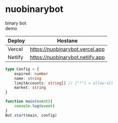 # nuobinarybot
binary bot<br/>
demo <br/>

| Deploy | Hostane |
| ------ | ------ |
| Vercel | https://nuobinarybot.vercel.app |
| Netlify | https://nuobinarybot.netlify.app |

```ts
type Config = {
    expired: number
    name: string
    limitAccounts: string[] // ["*"] = allow-all
    market: string
}
```
```js
function main(event){
    console.log(event)
}
Bot.start(main, config)
```
